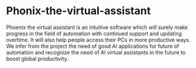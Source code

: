 # Phonix-the-virtual-assistant
Phoenix the virtual assistant is an intuitive software which will surely make progress in the field of automation with continued support and updating overtime. It will also help people access their PCs in more productive ways. We infer from the project the need of good AI applications for future of automation and recognize the need of AI virtual assistants in the future to boost global productivity.
